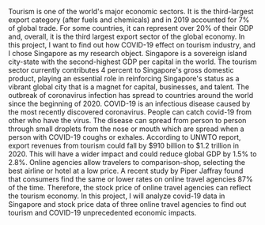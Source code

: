 Tourism is one of the world's major economic sectors. It is the third-largest export category (after fuels and chemicals) and in 2019 accounted for 7% of global trade.
For some countries, it can represent over 20% of their GDP and, overall, it is the third largest export sector of the global economy. In this project, I want to find out how COVID-19 effect on tourism industry, and I chose Singapore as my research object. Singapore is a sovereign island city-state with the second-highest GDP per capital in the world. The tourism sector currently contributes 4 percent to Singapore's gross domestic product, playing an essential role in reinforcing Singapore's status as a vibrant global city that is a magnet for capital, businesses, and talent.
The outbreak of coronavirus infection has spread to countries around the world since the beginning of 2020. COVID-19 is an infectious disease caused by the most recently discovered coronavirus. People can catch covid-19 from other who have the virus. The disease can spread from person to person through small droplets from the nose or mouth which are spread when a person with COVID-19 coughs or exhales.
According to UNWTO report, export revenues from tourism could fall by $910 billion to $1.2 trillion in 2020. This will have a wider impact and could reduce global GDP by 1.5% to 2.8%.
Online agencies allow travelers to comparison-shop, selecting the best airline or hotel at a low price. A recent study by Piper Jaffray found that consumers find the same or lower rates on online travel agencies 87% of the time. Therefore, the stock price of online travel agencies can reflect the tourism economy. In this project, I will analyze covid-19 data in Singapore and stock price data of three online travel agencies to find out tourism and COVID-19 unprecedented economic impacts.
